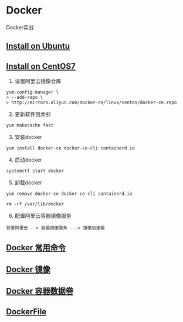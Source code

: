 # Docker
Docker实战

## [Install on Ubuntu](https://docs.docker.com/engine/install/ubuntu/)
## [Install on CentOS7](https://docs.docker.com/engine/install/centos/)
1. 设置阿里云镜像仓库

```shell script
yum-config-manager \
> --add-repo \
> http://mirrors.aliyun.com/docker-ce/linux/centos/docker-ce.repo

```

2. 更新软件包索引
```shell script
yum makecache fast
```

3. 安装docker
```shell script
yum install docker-ce docker-ce-cli containerd.io
```

4. 启动docker
```shell script
systemctl start docker
```

5. 卸载docker
```shell script
yum remove docker-ce docker-ce-cli containerd.io

rm -rf /var/lib/docker
```
6. 配置阿里云容器镜像服务
```shell script
登录阿里云 --> 容器镜像服务 ---> 镜像加速器
```

## [Docker 常用命令](./command.md)

## [Docker 镜像](./images.md)

## [Docker 容器数据卷](./volumes.md)

## [DockerFile](./dockerFile.md)